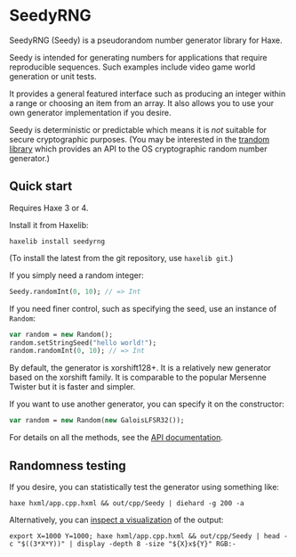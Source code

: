 SeedyRNG
========

SeedyRNG (Seedy) is a pseudorandom number generator library for Haxe.

Seedy is intended for generating numbers for applications that require reproducible sequences. Such examples include video game world generation or unit tests.

It provides a general featured interface such as producing an integer within a range or choosing an item from an array. It also allows you to use your own generator implementation if you desire.

Seedy is deterministic or predictable which means it is *not* suitable for secure cryptographic purposes. (You may be interested in the [trandom library](https://lib.haxe.org/p/trandom) which provides an API to the OS cryptographic random number generator.)

Quick start
-----------

Requires Haxe 3 or 4.

Install it from Haxelib:

    haxelib install seedyrng

(To install the latest from the git repository, use `haxelib git`.)

If you simply need a random integer:

```haxe
Seedy.randomInt(0, 10); // => Int
```

If you need finer control, such as specifying the seed, use an instance of `Random`:

```haxe
var random = new Random();
random.setStringSeed("hello world!");
random.randomInt(0, 10); // => Int
```

By default, the generator is xorshift128+. It is a relatively new generator based on the xorshift family. It is comparable to the popular Mersenne Twister but it is faster and simpler.

If you want to use another generator, you can specify it on the constructor:

```haxe
var random = new Random(new GaloisLFSR32());
```

For details on all the methods, see the [API documentation](https://chfoo.github.io/seedyrng/api/).

Randomness testing
------------------

If you desire, you can statistically test the generator using something like:

    haxe hxml/app.cpp.hxml && out/cpp/Seedy | diehard -g 200 -a

Alternatively, you can [inspect a visualization](https://unix.stackexchange.com/a/289670) of the output:

    export X=1000 Y=1000; haxe hxml/app.cpp.hxml && out/cpp/Seedy | head -c "$((3*X*Y))" | display -depth 8 -size "${X}x${Y}" RGB:-
